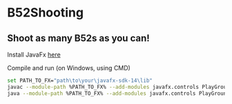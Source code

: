 # B52Shooting
## Shoot as many B52s as you can!

Install JavaFx [here](https://gluonhq.com/products/javafx/)

Compile and run (on Windows, using CMD)
```bash
set PATH_TO_FX="path\to\your\javafx-sdk-14\lib"
javac --module-path %PATH_TO_FX% --add-modules javafx.controls PlayGround.java
java --module-path %PATH_TO_FX% --add-modules javafx.controls PlayGround

```